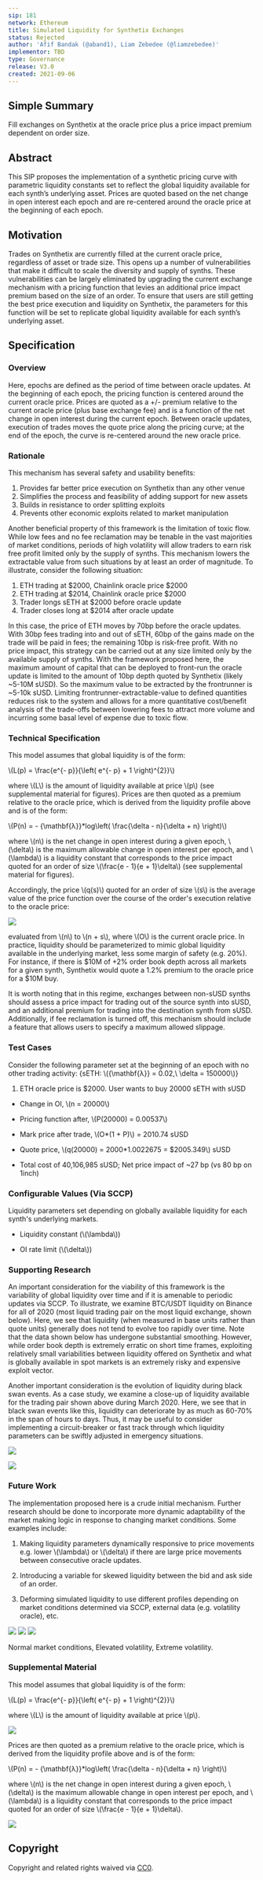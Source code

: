 ```yaml
---
sip: 181
network: Ethereum
title: Simulated Liquidity for Synthetix Exchanges
status: Rejected
author: 'Afif Bandak (@aband1), Liam Zebedee (@liamzebedee)'
implementor: TBD
type: Governance
release: V3.0
created: 2021-09-06
---
```


## Simple Summary
<!--"If you can't explain it simply, you don't understand it well enough." Simply describe the outcome the proposed changes intends to achieve. This should be non-technical and accessible to a casual community member.-->
Fill exchanges on Synthetix at the oracle price plus a price impact premium dependent on order size. 

## Abstract
<!--A short (~200 word) description of the proposed change, the abstract should clearly describe the proposed change. This is what *will* be done if the SIP is implemented, not *why* it should be done or *how* it will be done. If the SIP proposes deploying a new contract, write, "we propose to deploy a new contract that will do x".-->
This SIP proposes the implementation of a synthetic pricing curve with parametric liquidity constants set to reflect the global liquidity available for each synth’s underlying asset. Prices are quoted based on the net change in open interest each epoch and are re-centered around the oracle price at the beginning of each epoch. 

## Motivation
<!--This is the problem statement. This is the *why* of the SIP. It should clearly explain *why* the current state of the protocol is inadequate.  It is critical that you explain *why* the change is needed, if the SIP proposes changing how something is calculated, you must address *why* the current calculation is innaccurate or wrong. This is not the place to describe how the SIP will address the issue!-->

Trades on Synthetix are currently filled at the current oracle price, regardless of asset or trade size. This opens up a number of vulnerabilities that make it difficult to scale the diversity and supply of synths. These vulnerabilities can be largely eliminated by upgrading the current exchange mechanism with a pricing function that levies an additional price impact premium based on the size of an order. To ensure that users are still getting the best price execution and liquidity on Synthetix, the parameters for this function will be set to replicate global liquidity available for each synth’s underlying asset. 


## Specification
<!--The specification should describe the syntax and semantics of any new feature, there are five sections
1. Overview
2. Rationale
3. Technical Specification
4. Test Cases
5. Configurable Values
-->

### Overview
<!--This is a high level overview of *how* the SIP will solve the problem. The overview should clearly describe how the new feature will be implemented.-->
Here, epochs are defined as the period of time between oracle updates. At the beginning of each epoch, the pricing function is centered around the current oracle price. Prices are quoted as a +/- premium relative to the current oracle price (plus base exchange fee) and is a function of the net change in open interest during the current epoch. Between oracle updates, execution of trades moves the quote price along the pricing curve; at the end of the epoch, the curve is re-centered around the new oracle price.  

### Rationale
<!--This is where you explain the reasoning behind how you propose to solve the problem. Why did you propose to implement the change in this way, what were the considerations and trade-offs. The rationale fleshes out what motivated the design and why particular design decisions were made. It should describe alternate designs that were considered and related work. The rationale may also provide evidence of consensus within the community, and should discuss important objections or concerns raised during discussion.-->

This mechanism has several safety and usability benefits:

 1. Provides far better price execution on Synthetix than any other venue 
 2. Simplifies the process and feasibility of adding support for new assets
 3. Builds in resistance to order splitting exploits
 4. Prevents other economic exploits related to market manipulation

Another beneficial property of this framework is the limitation of toxic flow. While low fees and no fee reclamation may be tenable in the vast majorities of market conditions, periods of high volatility will allow traders to earn risk free profit limited only by the supply of synths. This mechanism lowers the extractable value from such situations by at least an order of magnitude. To illustrate, consider the following situation:

 1. ETH trading at $2000, Chainlink oracle price $2000
 2. ETH trading at $2014, Chainlink oracle price $2000
 3. Trader longs sETH at $2000 before oracle update
 4. Trader closes long at $2014 after oracle update

In this case, the price of ETH moves by 70bp before the oracle updates. With 30bp fees trading into and out of sETH, 60bp of the gains made on the trade will be paid in fees; the remaining 10bp is risk-free profit. With no price impact, this strategy can be carried out at any size limited only by the available supply of synths. With the framework proposed here, the maximum amount of capital that can be deployed to front-run the oracle update is limited to the amount of 10bp depth quoted by Synthetix (likely ~5-10M sUSD). So the maximum value to be extracted by the frontrunner is ~5-10k sUSD. Limiting frontrunner-extractable-value to defined quantities reduces risk to the system and allows for a more quantitative cost/benefit analysis of the trade-offs between lowering fees to attract more volume and incurring some basal level of expense due to toxic flow. 

### Technical Specification
<!--The technical specification should outline the public API of the changes proposed. That is, changes to any of the interfaces Synthetix currently exposes or the creations of new ones.-->
This model assumes that global liquidity is of the form:

\\(L(p) = \frac{e^{- p}}{\left( e^{- p} + 1 \right)^{2}}\\)

where \\(L\\) is the amount of liquidity available at price \\(p\\) (see
supplemental material for figures). Prices are then quoted as a premium
relative to the oracle price, which is derived from the liquidity
profile above and is of the form:

\\(P(n) = - {\mathbf{λ}}*log\left( \frac{\delta - n}{\delta + n} \right)\\\)

where \\(n\\) is the net change in open interest during a given epoch,
\\(\delta\\) is the maximum allowable change in open interest per epoch, and
\\(\lambda\\) is a liquidity constant that corresponds to the price impact
quoted for an order of size \\(\frac{e - 1}{e + 1}\delta\\) (see
supplemental material for figures).

Accordingly, the price \\(q(s)\\) quoted for an order of size \\(s\\) is the
average value of the price function over the course of the order's
execution relative to the oracle price:

![](assets/sip-181/image4.png)

evaluated from \\(n\\) to \\(n + s\\), where \\(O\\) is the current oracle price. In
practice, liquidity should be parameterized to mimic global liquidity
available in the underlying market, less some margin of safety (e.g.
20%). For instance, if there is $10M of +2% order book depth across all
markets for a given synth, Synthetix would quote a 1.2% premium to the
oracle price for a $10M buy.

It is worth noting that in this regime, exchanges between non-sUSD
synths should assess a price impact for trading out of the source synth
into sUSD, and an additional premium for trading into the destination
synth from sUSD. Additionally, if fee reclamation is turned off, this
mechanism should include a feature that allows users to specify a
maximum allowed slippage.


### Test Cases
<!--Test cases for an implementation are mandatory for SIPs but can be included with the implementation..-->
Consider the following parameter set at the beginning of an epoch with
no other trading activity:
{sETH: \\({\mathbf{λ}} = 0.02,\ \delta = 150000\\)}

1.  ETH oracle price is $2000. User wants to buy 20000 sETH with sUSD

-   Change in OI, \\(n = 20000\\)

-   Pricing function after, \\(P(20000) = 0.00537\\)

-   Mark price after trade, \\(O*(1 + P)\\) = 2010.74 sUSD

-   Quote price, \\(q(20000) = 2000*1.0022675 = \$2005.349\\) sUSD

-   Total cost of 40,106,985 sUSD; Net price impact of ~27 bp (vs 80 bp on 1inch)

### Configurable Values (Via SCCP)
<!--Please list all values configurable via SCCP under this implementation.-->
Liquidity parameters set depending on globally available liquidity for
each synth's underlying markets.

-   Liquidity constant (\\(\lambda\\))

-   OI rate limit (\\(\delta\\))

### Supporting Research

An important consideration for the viability of this framework is the
variability of global liquidity over time and if it is amenable to
periodic updates via SCCP. To illustrate, we examine BTC/USDT liquidity
on Binance for all of 2020 (most liquid trading pair on the most liquid
exchange, shown below). Here, we see that liquidity (when measured in
base units rather than quote units) generally does not tend to evolve
too rapidly over time. Note that the data shown below has undergone
substantial smoothing. However, while order book depth is extremely
erratic on short time frames, exploiting relatively small variabilities
between liquidity offered on Synthetix and what is globally available in
spot markets is an extremely risky and expensive exploit vector.

Another important consideration is the evolution of liquidity during
black swan events. As a case study, we examine a close-up of liquidity
available for the trading pair shown above during March 2020. Here, we
see that in black swan events like this, liquidity can deteriorate by as
much as 60-70% in the span of hours to days. Thus, it may be useful to
consider implementing a circuit-breaker or fast track through which
liquidity parameters can be swiftly adjusted in emergency situations.

![](assets/sip-181/image3.png)

![](assets/sip-181/image5.png)

### Future Work

The implementation proposed here is a crude initial mechanism. Further
research should be done to incorporate more dynamic adaptability of the
market making logic in response to changing market conditions. Some
examples include:

1.  Making liquidity parameters dynamically responsive to price
    movements e.g. lower \\(\lambda\\) or \\(\delta\\) if there are large
    price movements between consecutive oracle updates.

2.  Introducing a variable for skewed liquidity between the bid and ask
    side of an order.

3.  Deforming simulated liquidity to use different profiles depending on
    market conditions determined via SCCP, external data (e.g.
    volatility oracle), etc.

![](assets/sip-181/image1.png)
![](assets/sip-181/image6.png)
![](assets/sip-181/image2.png)

Normal market conditions, Elevated volatility, Extreme volatility.
### Supplemental Material

This model assumes that global liquidity is of the form:

\\(L(p) = \frac{e^{- p}}{\left( e^{- p} + 1 \right)^{2}}\\)

where \\(L\\) is the amount of liquidity available at price \\(p\\).

![](assets/sip-181/image8.png)

Prices are then quoted as a premium relative to the oracle price, which
is derived from the liquidity profile above and is of the form:

\\(P(n) = - {\mathbf{λ}}*log\left( \frac{\delta - n}{\delta + n} \right)\\\)

where \\(n\\) is the net change in open interest during a given epoch,
\\(\delta\\) is the maximum allowable change in open interest per epoch, and
\\(\lambda\\) is a liquidity constant that corresponds to the price impact
quoted for an order of size \\(\frac{e - 1}{e + 1}\delta\\).

![](assets/sip-181/image7.png)

## Copyright
Copyright and related rights waived via [CC0](https://creativecommons.org/publicdomain/zero/1.0/).

